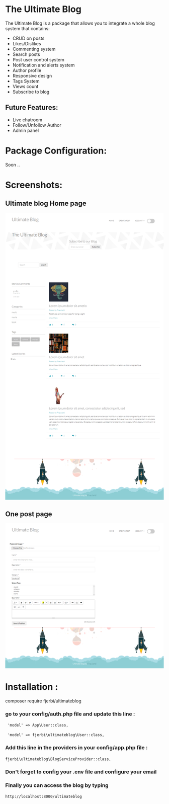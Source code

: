 # The Ultimate Blog

The Ultimate Blog is a package that allows you to integrate a whole blog system that contains:
* CRUD on posts
* Likes/Dislikes
* Commenting system
* Search posts
* Post user control system
* Notification and alerts system
* Author profile
* Responsive design
* Tags System
* Views count
* Subscribe to blog

## Future Features:
* Live chatroom
* Follow/Unfollow Author
* Admin panel 

# Package Configuration: 
Soon ..

# Screenshots:
## Ultimate blog Home page
![Alt text](initial_release_screensthots/demo1.png?raw=true "HomePage")
##  One post page
![Alt text](initial_release_screensthots/demo2.png?raw=true "One Post")

# Installation :
composer require fjerbi/ultimateblog

### go to your config/auth.php file and update this line :
` 'model' => App\User::class,`
 
` 'model' => fjerbi\ultimateblog\User::class,`

### Add this line in the providers in your config/app.php file :
` fjerbi\ultimateblog\BlogServiceProvider::class, `

### Don't forget to config your .env file and configure your email 
### Finally you can access the blog by typing
`http://localhost:8000/ultimateblog`